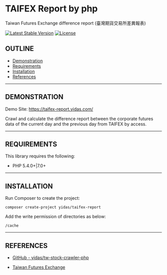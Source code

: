TAIFEX Report by php
====================

Taiwan Futures Exchange difference report (臺灣期貨交易所差異報表)

[![Latest Stable Version](https://poser.pugx.org/yidas/taifex-report/v/stable?format=flat-square)](https://packagist.org/packages/yidas/taifex-report)
[![License](https://poser.pugx.org/yidas/taifex-report/license?format=flat-square)](https://packagist.org/packages/yidas/taifex-report)

OUTLINE
-------

- [Demonstration](#demonstration)
- [Requirements](#requirements)
- [Installation](#installation)
- [References](#references)

---

DEMONSTRATION
-------------

Demo Site: https://taifex-report.yidas.com/

Crawl and calculate the difference report between the corporate futures data of the current day and the previous day from TAIFEX by access.

---

REQUIREMENTS
------------
This library requires the following:

- PHP 5.4.0+\|7.0+

---

INSTALLATION
------------

Run Composer to create the project:

    composer create-project yidas/taifex-report
    
Add the write permission of directories as below:

```
/cache
```

---

REFERENCES
----------

- [GitHub - yidas/tw-stock-crawler-php](https://github.com/yidas/tw-stock-crawler-php)

- [Taiwan Futures Exchange](https://www.taifex.com.tw/enl/eIndex)



